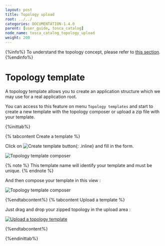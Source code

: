```yaml
---
layout: post
title: Topology upload
root: ../../
categories: DOCUMENTATION-1.4.0
parent: [user_guide, tosca_catalog]
node_name: tosca_catalog_topology_upload
weight: 200
---
```


{%info%}
To understand the topology concept, please refer to [this section](#/documentation/1.4.0/concepts/topologies.html).
{%endinfo%}

# Topology template

A topology template allows you to create an application structure which we may use
for a real application root.

You can access to this feature on menu `Topology templates` and start to create
a new template with the topology composer or upload a zip file with your template.

{%inittab%}

{% tabcontent Create a template %}

Click on ![Create template button](../../images/user_guide/user_guide_topology_template_new.png){: .inline} and fill in the form.

![Topology template composer](../../images/1.4.0/user_guide/create_topo_template_modal.png)

{% note %}
This template name will identify your template and must be unique.
{% endnote %}

And then compose your template in this view :

![Topology template composer](../../images/1.4.0/user_guide/topology_template_editor.png)

{%endtabcontent%}
{% tabcontent Upload a template %}

Just drag and drop your zipped topology in the upload area :

[![Upload a topology template](../../images/user_guide/user_guide_topology_template.png)](../../images/user_guide/user_guide_topology_template.png)

{%endtabcontent%}

{%endinittab%}

